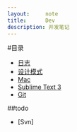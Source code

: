 ```yaml
---
layout:     note
title:      Dev
description: 开发笔记
---
```



#目录

+ [日志](./log.html)
+ [设计模式](./dp.html)
+ [Mac](./dev-mac.html)
+ [Sublime Text 3](./dev-subl.html)
+ [Git](./dev-git.html)


##todo

+ [Svn]




